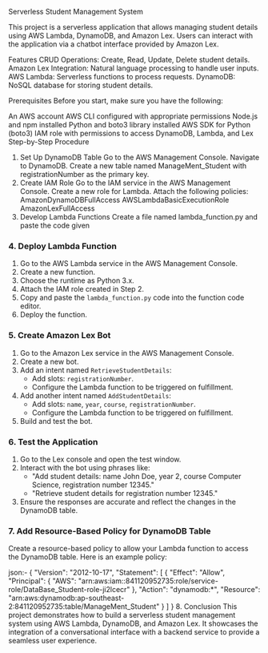 Serverless Student Management System




This project is a serverless application that allows managing student details using AWS Lambda, DynamoDB, and Amazon Lex. Users can interact with the application via a chatbot interface provided by Amazon Lex.

Features
CRUD Operations: Create, Read, Update, Delete student details.
Amazon Lex Integration: Natural language processing to handle user inputs.
AWS Lambda: Serverless functions to process requests.
DynamoDB: NoSQL database for storing student details.

Prerequisites
Before you start, make sure you have the following:

An AWS account
AWS CLI configured with appropriate permissions
Node.js and npm installed
Python and boto3 library installed
AWS SDK for Python (boto3)
IAM role with permissions to access DynamoDB, Lambda, and Lex
Step-by-Step Procedure
1. Set Up DynamoDB Table
Go to the AWS Management Console.
Navigate to DynamoDB.
Create a new table named ManageMent_Student with registrationNumber as the primary key.
2. Create IAM Role
Go to the IAM service in the AWS Management Console.
Create a new role for Lambda.
Attach the following policies:
AmazonDynamoDBFullAccess
AWSLambdaBasicExecutionRole
AmazonLexFullAccess
3. Develop Lambda Functions
Create a file named lambda_function.py and paste the code given

### 4. Deploy Lambda Function

1. Go to the AWS Lambda service in the AWS Management Console.
2. Create a new function.
3. Choose the runtime as Python 3.x.
4. Attach the IAM role created in Step 2.
5. Copy and paste the `lambda_function.py` code into the function code editor.
6. Deploy the function.

### 5. Create Amazon Lex Bot

1. Go to the Amazon Lex service in the AWS Management Console.
2. Create a new bot.
3. Add an intent named `RetrieveStudentDetails`:
   - Add slots: `registrationNumber`.
   - Configure the Lambda function to be triggered on fulfillment.
4. Add another intent named `AddStudentDetails`:
   - Add slots: `name`, `year`, `course`, `registrationNumber`.
   - Configure the Lambda function to be triggered on fulfillment.
5. Build and test the bot.

### 6. Test the Application

1. Go to the Lex console and open the test window.
2. Interact with the bot using phrases like:
   - "Add student details: name John Doe, year 2, course Computer Science, registration number 12345."
   - "Retrieve student details for registration number 12345."
3. Ensure the responses are accurate and reflect the changes in the DynamoDB table.

### 7. Add Resource-Based Policy for DynamoDB Table

Create a resource-based policy to allow your Lambda function to access the DynamoDB table. Here is an example policy:

json:-
{
    "Version": "2012-10-17",
    "Statement": [
        {
            "Effect": "Allow",
            "Principal": {
                "AWS": "arn:aws:iam::841120952735:role/service-role/DataBase_Student-role-ji2lcecr"
            },
            "Action": "dynamodb:*",
            "Resource": "arn:aws:dynamodb:ap-southeast-2:841120952735:table/ManageMent_Student"
        }
    ]
}
8. Conclusion
This project demonstrates how to build a serverless student management system using AWS Lambda, DynamoDB, and Amazon Lex. It showcases the integration of a conversational interface with a backend service to provide a seamless user experience.
